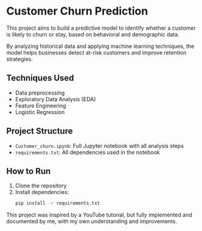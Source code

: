 # Customer Churn Prediction

This project aims to build a predictive model to identify whether a customer is likely to churn or stay, based on behavioral and demographic data.

By analyzing historical data and applying machine learning techniques, the model helps businesses detect at-risk customers and improve retention strategies.

## Techniques Used
- Data preprocessing
- Exploratory Data Analysis (EDA)
- Feature Engineering
- Logistic Regression

## Project Structure
- `Customer_churn.ipynb`: Full Jupyter notebook with all analysis steps
- `requirements.txt`: All dependencies used in the notebook

## How to Run
1. Clone the repository  
2. Install dependencies:
   ```bash
   pip install -r requirements.txt

This project was inspired by a YouTube tutorial, but fully implemented and documented by me, with my own understanding and improvements.

